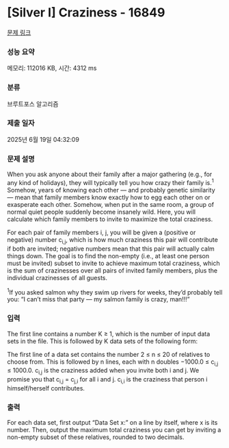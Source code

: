 # [Silver I] Craziness - 16849 

[문제 링크](https://www.acmicpc.net/problem/16849) 

### 성능 요약

메모리: 112016 KB, 시간: 4312 ms

### 분류

브루트포스 알고리즘

### 제출 일자

2025년 6월 19일 04:32:09

### 문제 설명

<p>When you ask anyone about their family after a major gathering (e.g., for any kind of holidays), they will typically tell you how crazy their family is.<sup>1</sup> Somehow, years of knowing each other — and probably genetic similarity — mean that family members know exactly how to egg each other on or exasperate each other. Somehow, when put in the same room, a group of normal quiet people suddenly become insanely wild. Here, you will calculate which family members to invite to maximize the total craziness.</p>

<p>For each pair of family members i, j, you will be given a (positive or negative) number c<sub>i,j</sub>, which is how much craziness this pair will contribute if both are invited; negative numbers mean that this pair will actually calm things down. The goal is to find the non-empty (i.e., at least one person must be invited) subset to invite to achieve maximum total craziness, which is the sum of crazinesses over all pairs of invited family members, plus the individual crazinesses of all guests.</p>

<p><sup>1</sup>If you asked salmon why they swim up rivers for weeks, they’d probably tell you: “I can’t miss that party — my salmon family is crazy, man!!!”</p>

### 입력 

 <p>The first line contains a number K ≥ 1, which is the number of input data sets in the file. This is followed by K data sets of the following form:</p>

<p>The first line of a data set contains the number 2 ≤ n ≤ 20 of relatives to choose from. This is followed by n lines, each with n doubles −1000.0 ≤ c<sub>i,j</sub> ≤ 1000.0. c<sub>i,j</sub> is the craziness added when you invite both i and j. We promise you that c<sub>i,j</sub> = c<sub>j,i</sub> for all i and j. c<sub>i,i</sub> is the craziness that person i himself/herself contributes.</p>

### 출력 

 <p>For each data set, first output “Data Set x:” on a line by itself, where x is its number. Then, output the maximum total craziness you can get by inviting a non-empty subset of these relatives, rounded to two decimals.</p>

